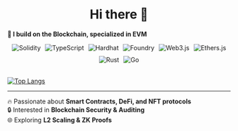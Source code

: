 <h1 align="center">Hi there 👋</h1>

**🚀 I build on the Blockchain, specialized in EVM**

<div align="center" style="display: flex; gap: 10px; flex-wrap: wrap; justify-content: center;">
  <img src="https://img.shields.io/badge/Solidity-363636.svg?style=for-the-badge&logo=solidity&logoColor=white" alt="Solidity"/>
  <img src="https://img.shields.io/badge/TypeScript-3178C6.svg?style=for-the-badge&logo=typescript&logoColor=white" alt="TypeScript"/>
  <img src="https://img.shields.io/badge/Hardhat-F7DF1E.svg?style=for-the-badge&logo=hardhat&logoColor=black" alt="Hardhat"/>
  <img src="https://img.shields.io/badge/Foundry-000000.svg?style=for-the-badge&logo=ethereum&logoColor=white" alt="Foundry"/>
  <img src="https://img.shields.io/badge/Web3.js-F16822?style=for-the-badge&logo=web3dotjs&logoColor=white" alt="Web3.js"/>
  <img src="https://img.shields.io/badge/Ethers.js-29349c.svg?style=for-the-badge&logo=ethers&logoColor=white" alt="Ethers.js"/>
  <img src="https://img.shields.io/badge/Rust-b7410e.svg?style=for-the-badge&logo=rust&logoColor=white" alt="Rust"/>
  <img src="https://img.shields.io/badge/Go-00ADD8.svg?style=for-the-badge&logo=go&logoColor=white" alt="Go"/>
</div>

</br>

[![Top Langs](https://github-readme-stats.vercel.app/api/top-langs/?username=Tizun71&layout=compact&theme=vision-friendly-dark)](https://github.com/anuraghazra/github-readme-stats)

---
🔥 Passionate about **Smart Contracts, DeFi, and NFT protocols**  
🔒 Interested in **Blockchain Security & Auditing**  
🌐 Exploring **L2 Scaling & ZK Proofs**
